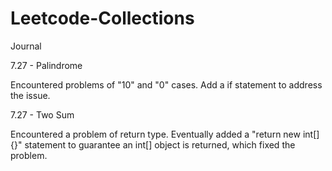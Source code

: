 # Leetcode-Collections

Journal


7.27 - Palindrome

Encountered problems of "10" and "0" cases. Add a if statement to address the issue.

7.27 - Two Sum

Encountered a problem of return type. Eventually added a "return new int[]{}" statement to guarantee an int[] object is returned, which fixed the problem.
